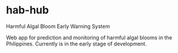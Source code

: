 # hab-hub
Harmful Algal Bloom Early Warning System

Web app for prediction and monitoring of harmful algal blooms in the Philippines. Currently is in the early stage of development. 
